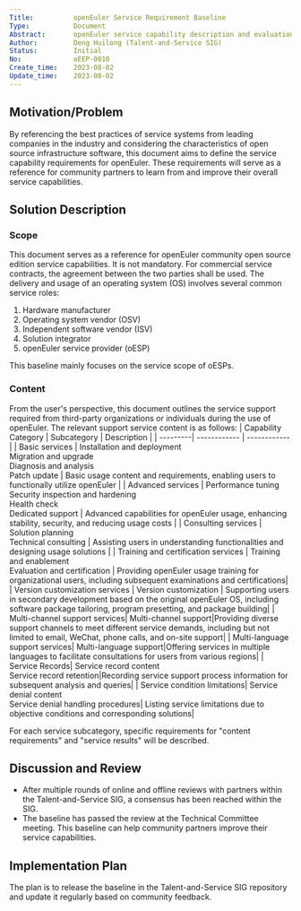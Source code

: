 ```yaml
---
Title:          openEuler Service Requirement Baseline
Type:           Document
Abstract:       openEuler service capability description and evaluation
Author:         Deng Huilong (Talent-and-Service SIG)
Status:         Initial
No:             oEEP-0010 
Create_time:    2023-08-02
Update_time:    2023-08-02
---
```


## Motivation/Problem

By referencing the best practices of service systems from leading companies in the industry and considering the characteristics of open source infrastructure software, this document aims to define the service capability requirements for openEuler. These requirements will serve as a reference for community partners to learn from and improve their overall service capabilities.

## Solution Description

### Scope

This document serves as a reference for openEuler community open source edition service capabilities. It is not mandatory. For commercial service contracts, the agreement between the two parties shall be used.
The delivery and usage of an operating system (OS) involves several common service roles:

1. Hardware manufacturer
2. Operating system vendor (OSV)
3. Independent software vendor (ISV)
4. Solution integrator
5. openEuler service provider (oESP)

This baseline mainly focuses on the service scope of oESPs.

### Content

From the user's perspective, this document outlines the service support required from third-party organizations or individuals during the use of openEuler. The relevant support service content is as follows:
|   Capability Category |    Subcategory   | Description |
| ---------| ------------ | ------------ |
| Basic services | Installation and deployment<br>Migration and upgrade<br>Diagnosis and analysis<br>Patch update | Basic usage content and requirements, enabling users to functionally utilize openEuler |
| Advanced services | Performance tuning<br>Security inspection and hardening<br>Health check<br>Dedicated support | Advanced capabilities for openEuler usage, enhancing stability, security, and reducing usage costs  |
| Consulting services | Solution planning<br>Technical consulting | Assisting users in understanding functionalities and designing usage solutions |
| Training and certification services | Training and enablement<br>Evaluation and certification | Providing openEuler usage training for organizational users, including subsequent examinations and certifications|
| Version customization services | Version customization | Supporting users in secondary development based on the original openEuler OS, including software package tailoring, program presetting, and package building|
| Multi-channel support services| Multi-channel support|Providing diverse support channels to meet different service demands, including but not limited to email, WeChat, phone calls, and on-site support|
| Multi-language support services| Multi-language support|Offering services in multiple languages to facilitate consultations for users from various regions|
| Service Records| Service record content<br>Service record retention|Recording service support process information for subsequent analysis and queries|
| Service condition limitations| Service denial content<br>Service denial handling procedures| Listing service limitations due to objective conditions and corresponding solutions|

For each service subcategory, specific requirements for "content requirements" and "service results" will be described.

## Discussion and Review

- After multiple rounds of online and offline reviews with partners within the Talent-and-Service SIG, a consensus has been reached within the SIG.
- The baseline has passed the review at the Technical Committee meeting. This baseline can help community partners improve their service capabilities.

## Implementation Plan

The plan is to release the baseline in the Talent-and-Service SIG repository and update it regularly based on community feedback.
